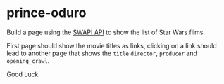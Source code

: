 # prince-oduro

Build a page using the [SWAPI API](https://swapi.co/documentation) to show the list of Star Wars films.

First page should show the movie titles as links, clicking on a link should lead to another page that shows the `title` `director`, `producer` and `opening_crawl`.

Good Luck.
